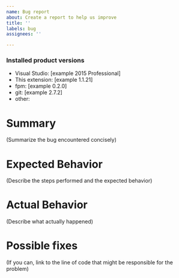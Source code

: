 ```yaml
---
name: Bug report
about: Create a report to help us improve
title: ''
labels: bug
assignees: ''

---
```


### Installed product versions
- Visual Studio: [example 2015 Professional]
- This extension: [example 1.1.21]
- fpm: [example 0.2.0]
- git: [example 2.7.2]
- other:

# Summary

(Summarize the bug encountered concisely)

# Expected Behavior

(Describe the steps performed and the expected behavior)

# Actual Behavior

(Describe what actually happened)

# Possible fixes

(If you can, link to the line of code that might be responsible for the problem)
